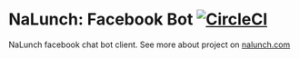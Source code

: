 NaLunch: Facebook Bot [![CircleCI](https://circleci.com/gh/budziam/nalunch-facebook-bot.svg?style=svg)](https://circleci.com/gh/budziam/nalunch-facebook-bot)
========
NaLunch facebook chat bot client. See more about project on [nalunch.com](nalunch.com)
